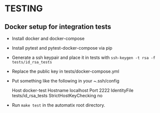 # TESTING

## Docker setup for integration tests

* Install docker and docker-compose
* Install pytest and pytest-docker-compose via pip
* Generate a ssh keypair and place it in tests with `ssh-keygen -t rsa -f tests/id_rsa_tests`
* Replace the public key in tests/docker-compose.yml
* Put something like the following in your ~.ssh/config


    Host docker-test
    Hostname localhost
    Port 2222
    IdentityFile tests/id_rsa_tests
    StrictHostKeyChecking no
    

* Run `make test` in the automatix root directory.